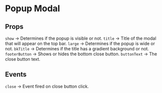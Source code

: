 # Popup Modal

## Props

`show`  -> Determines if the popup is visible or not.
`title` -> Title of the modal that will appear on the top bar.
`large` -> Determines if the popup is wide or not.
`bkTitle` -> Determines if the title has a gradient background or not.
`footerButton` -> Shows or hides the bottom close button.
`buttonText` -> The close button text.

## Events

`close` -> Event fired on close button click.
